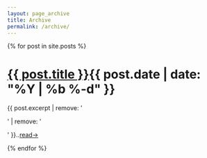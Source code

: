 ```yaml
---
layout: page_archive
title: Archive
permalink: /archive/
---
```


{% for post in site.posts %}
  <div id="post">
  <h1><a href="{{ post.url | prepend: site.url }}">{{ post.title }}</a><time class="date">{{ post.date | date: "%Y | %b %-d" }}</time></h1>
  <p>{{ post.excerpt | remove: '<p>' | remove: '</p>' }}..<a class="continue" href="{{ post.url | prepend: site.url }}">read&rarr;</a></p>
  <div class="empty_space_20"></div>
  </div>
{% endfor %}
